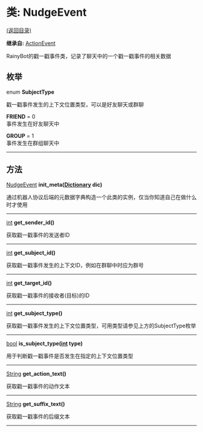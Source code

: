 # 类: NudgeEvent  
[(返回目录)](README.md)  
  
**继承自:** [ActionEvent](ActionEvent.md)  
  
RainyBot的戳一戳事件类，记录了聊天中的一个戳一戳事件的相关数据  
  
## 枚举  
  
enum **SubjectType**  
  
戳一戳事件发生的上下文位置类型，可以是好友聊天或群聊  
  
**FRIEND** = 0  
事件发生在好友聊天中  
  
**GROUP** = 1  
事件发生在群组聊天中  
  
---  
  
## 方法 
  
[NudgeEvent](NudgeEvent.md) **init_meta([Dictionary](https://docs.godotengine.org/en/latest/classes/class_dictionary.html) dic)**  
  
通过机器人协议后端的元数据字典构造一个此类的实例，仅当你知道自己在做什么时才使用  
  
---  
  
[int](https://docs.godotengine.org/en/latest/classes/class_int.html) **get_sender_id()**  
  
获取戳一戳事件的发送者ID  
  
---  
  
[int](https://docs.godotengine.org/en/latest/classes/class_int.html) **get_subject_id()**  
  
获取戳一戳事件发生的上下文ID，例如在群聊中时应为群号  
  
---  
  
[int](https://docs.godotengine.org/en/latest/classes/class_int.html) **get_target_id()**  
  
获取戳一戳事件的接收者(目标)的ID  
  
---  
  
[int](https://docs.godotengine.org/en/latest/classes/class_int.html) **get_subject_type()**  
  
获取戳一戳事件发生的上下文位置类型，可用类型请参见上方的SubjectType枚举  
  
---  
  
[bool](https://docs.godotengine.org/en/latest/classes/class_bool.html) **is_subject_type([int](https://docs.godotengine.org/en/latest/classes/class_int.html) type)**  
  
用于判断戳一戳事件是否发生在指定的上下文位置类型  
  
---  
  
[String](https://docs.godotengine.org/en/latest/classes/class_string.html) **get_action_text()**  
  
获取戳一戳事件的动作文本  
  
---  
  
[String](https://docs.godotengine.org/en/latest/classes/class_string.html) **get_suffix_text()**  
  
获取戳一戳事件的后缀文本  
  
---  
  

